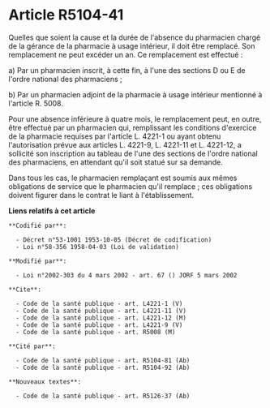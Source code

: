 # Article R5104-41

Quelles que soient la cause et la durée de l'absence du pharmacien chargé de la gérance de la pharmacie à usage intérieur, il
doit être remplacé. Son remplacement ne peut excéder un an. Ce remplacement est effectué :

a) Par un pharmacien inscrit, à cette fin, à l'une des sections D ou E de l'ordre national des pharmaciens ;

b) Par un pharmacien adjoint de la pharmacie à usage intérieur mentionné à l'article R. 5008.

Pour une absence inférieure à quatre mois, le remplacement peut, en outre, être effectué par un pharmacien qui, remplissant
les conditions d'exercice de la pharmacie requises par l'article L. 4221-1 ou ayant obtenu l'autorisation prévue aux articles
L. 4221-9, L. 4221-11 et L. 4221-12, a sollicité son inscription au tableau de l'une des sections de l'ordre national des
pharmaciens, en attendant qu'il soit statué sur sa demande.

Dans tous les cas, le pharmacien remplaçant est soumis aux mêmes obligations de service que le pharmacien qu'il remplace ;
ces obligations doivent figurer dans le contrat le liant à l'établissement.

**Liens relatifs à cet article**

	**Codifié par**:

	  - Décret n°53-1001 1953-10-05 (Décret de codification)
	  - Loi n°58-356 1958-04-03 (Loi de validation)

	**Modifié par**:

	  - Loi n°2002-303 du 4 mars 2002 - art. 67 () JORF 5 mars 2002

	**Cite**:

	  - Code de la santé publique - art. L4221-1 (V)
	  - Code de la santé publique - art. L4221-11 (V)
	  - Code de la santé publique - art. L4221-12 (M)
	  - Code de la santé publique - art. L4221-9 (V)
	  - Code de la santé publique - art. R5008 (M)

	**Cité par**:

	  - Code de la santé publique - art. R5104-81 (Ab)
	  - Code de la santé publique - art. R5104-92 (Ab)

	**Nouveaux textes**:

	  - Code de la santé publique - art. R5126-37 (Ab)
